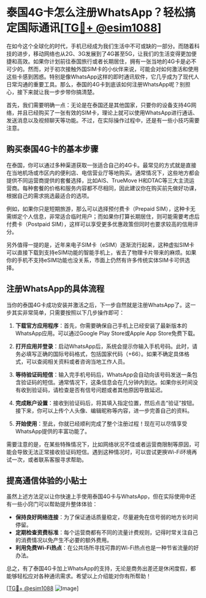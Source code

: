 # 泰国4G卡怎么注册WhatsApp？轻松搞定国际通讯[[TG💪+ @esim1088](https://t.me/s/esim1088)]

在如今这个全球化的时代，手机已经成为我们生活中不可或缺的一部分。而随着科技的进步，移动网络也从2G、3G发展到了4G甚至5G，让我们的生活变得更加便捷和高效。如果你计划前往泰国旅行或者长期居住，拥有一张当地的4G卡是必不可少的。然而，对于初次接触外国SIM卡的小伙伴来说，可能会对如何激活和使用这些卡感到困惑。特别是像WhatsApp这样的即时通讯软件，它几乎成为了现代人日常沟通的重要工具。那么，泰国的4G卡到底该如何注册WhatsApp呢？别担心，接下来就让我一步步带你搞清楚。

首先，我们需要明确一点：无论是在泰国还是其他国家，只要你的设备支持4G网络，并且已经购买了一张有效的SIM卡，理论上就可以使用WhatsApp进行通话、发送消息以及视频聊天等功能。不过，在实际操作过程中，还是有一些小技巧需要注意。

## 购买泰国4G卡的基本步骤

在泰国，你可以通过多种渠道获取一张适合自己的4G卡。最常见的方式就是直接在当地机场或市区内的便利店、电信营业厅等地购买。通常情况下，这些地方都会提供不同运营商提供的套餐选择，比如AIS、TrueMove H和DTAC等三大主流运营商。每种套餐的价格和服务内容都不尽相同，因此建议你在购买前先做好功课，根据自己的需求挑选最适合的选项。

例如，如果你只是短期旅游，那么可以选择预付费卡（Prepaid SIM），这种卡无需绑定个人信息，非常适合临时用户；而如果你打算长期居住，则可能需要考虑后付费卡（Postpaid SIM），这样可以享受更多优惠政策但同时也要求较高的信用评分。

另外值得一提的是，近年来电子SIM卡（eSIM）逐渐流行起来，这种虚拟SIM卡可以直接下载到支持eSIM功能的智能手机上，省去了物理卡片带来的麻烦。如果你的手机不支持eSIM功能也没关系，市面上仍然有许多传统实体SIM卡可供选择。

## 注册WhatsApp的具体流程

当你的泰国4G卡成功安装并激活之后，下一步自然就是注册WhatsApp了。这一步其实非常简单，只需要按照以下几步操作即可：

1. **下载官方应用程序**：首先，你需要确保自己手机上已经安装了最新版本的WhatsApp应用。可以通过Google Play Store或Apple App Store免费下载。

2. **打开应用并登录**：启动WhatsApp后，系统会提示你输入手机号码。此时，请务必填写正确的国际号码格式，包括国家代码（+66）。如果不确定具体格式，可以查阅相关资料或者咨询当地工作人员。

3. **等待验证码短信**：输入完手机号码后，WhatsApp会自动向该号码发送一条包含验证码的短信。通常情况下，这条信息会在几分钟内到达。如果你长时间没有收到验证码，请检查是否有信号问题或者其他原因导致延迟。

4. **完成账户设置**：接收到验证码后，将其填入指定位置，然后点击“验证”按钮。接下来，你可以上传个人头像、编辑昵称等内容，进一步完善自己的资料。

5. **开始使用**：至此，你就已经顺利完成了整个注册过程！现在可以尽情享受WhatsApp提供的丰富功能了。

需要注意的是，在某些特殊情况下，比如网络状况不佳或者运营商限制等原因，可能会导致无法正常接收验证码短信。遇到这种情况时，可以尝试更换Wi-Fi环境再试一次，或者联系客服寻求帮助。

## 提高通信体验的小贴士

虽然上述方法足以让你快速上手使用泰国4G卡与WhatsApp，但在实际使用中还有一些小窍门可以帮助提升整体体验：

- **保持良好网络连接**：为了保证通话质量稳定，尽量避免在信号弱的地方长时间停留。
- **定期检查资费标准**：每个运营商都有不同的流量计费规则，记得时常关注自己的消费情况以免产生不必要的额外费用。
- **利用免费Wi-Fi热点**：在公共场所寻找可靠的Wi-Fi热点也是一种节省流量的好办法。

总之，有了泰国4G卡加上WhatsApp的支持，无论是商务出差还是休闲度假，都能够轻松应对各种通讯需求。希望以上介绍能对你有所帮助！

[[TG💪+ @esim1088](https://t.me/s/esim1088) ![Image](https://i.postimg.cc/4NQfJmqS/Snipaste-2025-05-13-00-14-12.png)]